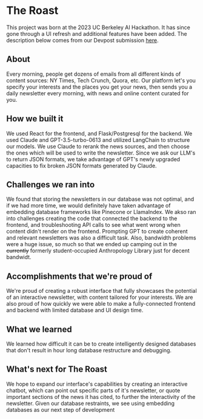# The Roast 
This project was born at the 2023 UC Berkeley AI Hackathon. It has since gone through a UI refresh and additional features have been added. The description below comes from our Devpost submission [here](https://devpost.com/software/the-roast).

## About
Every morning, people get dozens of emails from all different kinds of content sources: NY Times, Tech Crunch, Quora, etc. 
Our platform let's you specify your interests and the places you get your news, then sends you a daily newsletter every morning, with news and online content curated for you.

## How we built it
We used React for the frontend, and Flask/Postgresql for the backend. We used Claude and GPT-3.5-turbo-0613 and utilized LangChain to structure our models. We use Claude to rerank the news sources, and then choose the ones which will be used to write the newsletter. Since we ask our LLM's to return JSON formats, we take advantage of GPT's newly upgraded capacities to fix broken JSON formats generated by Claude.

## Challenges we ran into
We found that storing the newsletters in our database was not optimal, and if we had more time, we would definitely have taken advantage of embedding database frameworks like Pinecone or LlamaIndex. We akso ran into challenges creating the code that connected the backend to the frontend, and troubleshooting API calls to see what went wrong when content didn't render on the frontend. Prompting GPT to create coherent and relevant newsletters was also a difficult task. Also, bandwidth problems were a huge issue, so much so that we ended up camping out in the ~~currently~~ formerly student-occupied Anthropology Library just for decent bandwidt.

## Accomplishments that we're proud of
We're proud of creating a robust interface that fully showcases the potential of an interactive newsletter, with content tailored for your interests. We are also proud of how quickly we were able to make a fully-connected frontend and backend with limited database and UI design time.

## What we learned
We learned how difficult it can be to create intelligently designed databases that don't result in hour long database restructure and debugging.

## What's next for The Roast
We hope to expand our interface's capabilities by creating an interactive chatbot, which can point out specific parts of it's newsletter, or quote important sections of the news it has cited, to further the interactivity of the newsletter. Given our database restraints, we see using embedding databases as our next step of development


